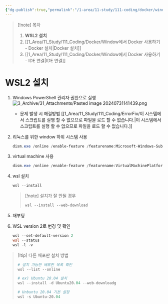 ```yaml
---
{"dg-publish":true,"permalink":"/1-area/11-study/111-coding/docker/window-docker-wsl-2/","tags":["Study/Coding/Docker"],"noteIcon":"","created":"2024-07-31"}
---
```


>[!note] 목차
>1. **WSL2 설치**
>2. [[1_Area/11_Study/111_Coding/Docker/Window에서 Docker 사용하기 - Docker 설치\|Docker 설치]]
>3. [[1_Area/11_Study/111_Coding/Docker/Window에서 Docker 사용하기 - IDE 연결\|IDE 연결]]

# WSL2 설치
1. Windows PowerShell 관리자 권한으로 실행
	![3_Archive/31_Attachments/Pasted image 20240731141439.png](/img/user/3_Archive/31_Attachments/Pasted%20image%2020240731141439.png)
	
	- 문제 발생 시 해결방법
	  [[1_Area/11_Study/111_Coding/ErrorFix/이 시스템에서 스크립트를 실행 할 수 없으므로 파일을 로드 할 수 없습니다.\|이 시스템에서 스크립트를 실행 할 수 없으므로 파일을 로드 할 수 없습니다.]]

2. 리눅스를 위한 window 하위 시스템 사용
	```powershell
	dism.exe /online /enable-feature /featurename:Microsoft-Windows-Subsystem-Linux /all /norestart
	```

3. virtual machine 사용
	```powershell
	dism.exe /online /enable-feature /featurename:VirtualMachinePlatform /all /norestart
	```

1. wsl 설치
	```powershell
	wsl --install
	```
	>[!note] 설치가 잘 안될 경우
	>```powershell
	>wsl --install --web-download
	>```

1. 재부팅
2. WSL version 2로 변경 및 확인
	```powershell
	wsl --set-default-version 2
	wsl --status
	wsl -l -v
	```

>[!tip] 다른 배포판 설치 방법
>```powershell
># 설치 가능한 배포판 목록 확인
>wsl --list --online
>
># ex) Ubuntu 20.04 설치
>wsl --install -d Ubuntu20.04 --web-downloadg
>
># Unbuntu 20.04 기본 설정
>wsl -s Ubuntu-20.04
>```